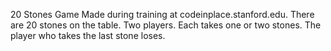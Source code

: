 20 Stones Game
Made during training at codeinplace.stanford.edu.
There are 20 stones on the table. Two players. Each takes one or two stones. The player who takes the last stone loses.
